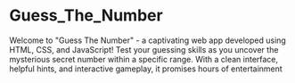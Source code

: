 # Guess_The_Number
Welcome to "Guess The Number" - a captivating web app developed using HTML, CSS, and JavaScript! Test your guessing skills as you uncover the mysterious secret number within a specific range. With a clean interface, helpful hints, and interactive gameplay, it promises hours of entertainment
